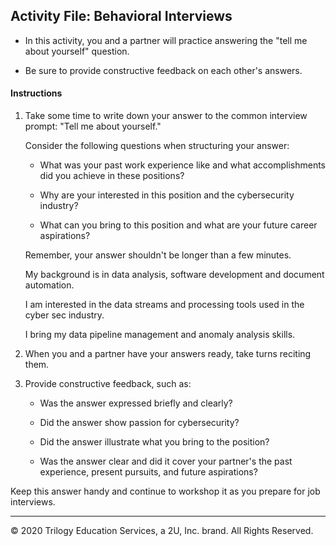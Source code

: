 ## Activity File: Behavioral Interviews

- In this activity, you and a partner will practice answering the "tell me about yourself" question.

- Be sure to provide constructive feedback on each other's answers.

#### Instructions

1. Take some time to write down your answer to the common interview prompt: "Tell me about yourself."

   Consider the following questions when structuring your answer:
    - What was your past work experience like and what accomplishments did you achieve in these positions?

    - Why are your interested in this position and the cybersecurity industry?

    - What can you bring to this position and what are your future career aspirations?

    Remember, your answer shouldn't be longer than a few minutes. 

   

   My background is in data analysis, software development and document automation.

   I am interested in the data streams and processing tools used in the cyber sec industry.

   I bring my data pipeline management and anomaly analysis skills.

   

2. When you and a partner have your answers ready, take turns reciting them. 

3. Provide constructive feedback, such as:
    - Was the answer expressed briefly and clearly?

    - Did the answer show passion for cybersecurity?

    - Did the answer illustrate what you bring to the position?

    - Was the answer clear and did it cover your partner's the past experience, present pursuits, and future aspirations?

Keep this answer handy and continue to workshop it as you prepare for job interviews. 

---
© 2020 Trilogy Education Services, a 2U, Inc. brand. All Rights Reserved.  
